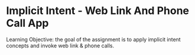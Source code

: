 # Implicit Intent - Web Link And Phone Call App 

Learning Objective: the goal of the assignment is to apply implicit intent concepts and invoke web link & phone calls.
